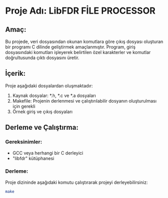 # Proje Adı: LibFDR FİLE PROCESSOR

## Amaç:
Bu projede, veri dosyasından okunan komutlara göre çıkış dosyası oluşturan bir programı C dilinde geliştirmek amaçlanmıştır. Program, giriş dosyasındaki komutları işleyerek belirtilen özel karakterler ve komutlar doğrultusunda çıktı dosyasını üretir.

## İçerik:
Proje aşağıdaki dosyalardan oluşmaktadır:
1. Kaynak dosyalar: *.h, *.c ve *.a dosyaları
2. Makefile: Projenin derlenmesi ve çalıştırılabilir dosyanın oluşturulması için gerekli
3. Örnek giriş ve çıkış dosyaları

## Derleme ve Çalıştırma:
### Gereksinimler:
- GCC veya herhangi bir C derleyici
- "libfdr" kütüphanesi

### Derleme:
Proje dizininde aşağıdaki komutu çalıştırarak projeyi derleyebilirsiniz:
```bash
make
